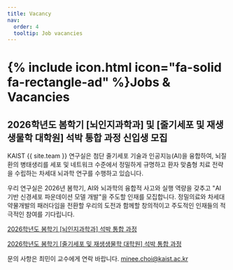 ```yaml
---
title: Vacancy
nav:
  order: 4
  tooltip: Job vacancies
---
```


# {% include icon.html icon="fa-solid fa-rectangle-ad" %}Jobs & Vacancies

## 2026학년도 봄학기 [뇌인지과학과] 및 [줄기세포 및 재생생물학 대학원] 석박 통합 과정 신입생 모집

KAIST {{ site.team }} 연구실은 첨단 줄기세포 기술과 인공지능(AI)을 융합하여, 뇌질환의 병태생리를 세포 및 네트워크 수준에서 정밀하게 규명하고 환자 맞춤형 치료 전략을 수립하는 차세대 뇌과학 연구를 수행하고 있습니다.

우리 연구실은 2026년 봄학기, AI와 뇌과학의 융합적 사고와 실행 역량을 갖추고 "AI 기반 신경세포 파운데이션 모델 개발"을 주도할 인재를 모집합니다. 정밀의료와 차세대 약물개발의 패러다임을 전환할 우리의 도전과 함께할 창의적이고 주도적인 인재들의 적극적인 참여를 기다립니다.

<a href="https://bcs.kaist.ac.kr/sub0601/view/id/364#u"> 2026학년도 봄학기 [뇌인지과학과] 석박 통합 과정 </a>

<a href="https://scrb.kaist.ac.kr/bbs/board.php?bo_table=sub5_2&wr_id=15"> 2026학년도 봄학기 [줄기세포 및 재생생물학 대학원] 석박 통합 과정 </a>

문의 사항은 최민이 교수에게 연락 바랍니다. minee.choi@kaist.ac.kr
